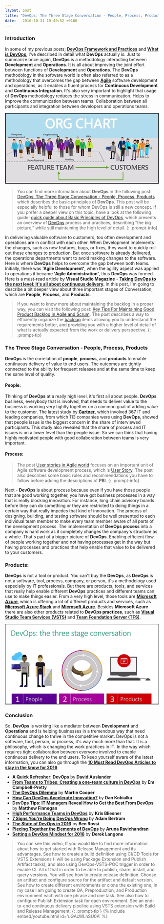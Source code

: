 ```yaml
---
layout: post
title: "DevOps: The Three Stage Conversation - People, Process, Products"
date:   2016-10-31 19:40:52 +0100
---
```



### Introduction 

In some of my previous posts; [**DevOps Framework and Practices**](https://mohamedradwan-devops.github.io/posts/devops-framework-and-practices/) and [**What is DevOps**](https://mohamedradwan-devops.github.io/2016/09/28/what-is-devops/), I\'ve described in detail what **DevOps** actually is. Just to summarize once again, **DevOps** is a methodology interacting between **Development** and **Operations**. It is all about improving the joint effort between functions of **Development** and **Operations**. The **DevOps** methodology in the software world is often also referred to as a methodology that overcomes the gap between [**Agile**](https://mohamedradwan-devops.github.io/posts/im-just-professional-agile/) software development and operations, as it enables a fluent process for **Continuous Development** and **Continuous Integration**. It\'s also very important to highlight that usage of **DevOps** methodology reduces the stress in communication. Helps to improve the communication between teams. Collaboration between all participants and integration between developers and operations teams. 

![1-introduction-of-DevOps](/assets/img/2016/10/1-Introduction-of-DevOps-1.jpg "1-introduction-of-DevOps")

>You can find more information about **DevOps** in the following post: 
[DevOps: The Three Stage Conversation - People, Process, Products](https://mohamedradwan-devops.github.io/posts/devops-the-three-stage-conversation-people-process-products/) which describes the basic principles of **DevOps**. This post will be especially helpful to those for whom DevOps is still a new concept. If you prefer a deeper view on this topic, have a look at the following guide: [quick guide about Basic Principles of DevOps](https://mohamedradwan-devops.github.io/2posts/published-a-quick-guide-about-basic-principles-of-devops/), which presents an overview of [DevOps](https://www.visualstudio.com/vs/devops/) process and practices, describing "the big picture," while still maintaining the high level of detail.
{: .prompt-info}

In delivering valuable software to customers, too often development and operations are in conflict with each other. When Development implements the changes, such as new features, bugs, or fixes, they want to quickly roll out these changes to production. But once software is already delivered, the operations departments want to avoid making changes to the software. Here is where **DevOps** helps to overcome the gap between both teams. Initially, there was **'Agile Development'**, when the agility aspect was applied to operations it became **'Agile Administration'**, thus **DevOps** was formed. Here is a must-read article by **Visual Studio Magazine** - **[Taking DevOps to the next level: It\'s all about continuous delivery](https://visualstudiomagazine.com/whitepapers/2016/08/ca-technologies/taking-devops-next-level-continuous-delivery.aspx?tc=page0).** In this post, I\'m going to describe a bit deeper view about three important stages of Conversation, which are **People**, **Process**, and **Products**.

>If you want to know more about maintaining the backlog in a proper way, you can visit the following post: [Key Tips For Maintaining Good Product Backlog in Agile and Scrum](https://mohamedradwan-devops.github.io/posts/key-tips-for-maintaining-good-product-backlog-in-agile-and-scrum/). The post describes a way to efficiently organize the [backlog](https://docs.microsoft.com/en-us/vsts/work/backlogs/create-your-backlog) items allowing you to understand the requirements better, and providing you with a higher level of detail of what is actually expected from the work or delivery perspective.
{: .prompt-tip}

### The Three Stage Conversation - People, Process, Products 

**DevOps** is the correlation of **people**, **process**, and **products** to enable continuous delivery of value to end users. The outcomes are tightly connected to the ability for frequent releases and at the same time to keep the same level of quality.

#### People:

Thinking of **DevOps** at a really high level, it\'s first all about people. **DevOps** business, everybody that is involved, that needs to deliver value to the business is working very tightly together on a common goal of adding value to the customer. The latest study by **[Gartner](https://www.gartner.com/doc/3139918/survey-analysis-devops-adoption-survey)**, which involved 367 IT and leading companies, from which 113 companies were using **DevOps**, showed that people issue is the biggest concern in the share of interviewed participants. This study also revealed that the share of process and IT issues is on a lower level than the people issue. So we can think that having highly motivated people with good collaboration between teams is very important.

#### Process:

>The post [User stories in Agile world](https://mohamedradwan-devops.github.io/posts/user-stories-in-agile-world/) focuses on an important unit of Agile software development process, which is [User Story](https://docs.microsoft.com/en-us/vsts/work/work-items/guidance/agile-process-workflow). The post also describes some basic rules and recommendations you have to follow before adding the descriptions of **PBI**.
{: .prompt-info}

Next - **DevOps** is about process because even if you have those people that are good working together, you have got business processes in a way that is really blocking innovation. For instance, long chain advisory boards before they can do something or they are restricted to doing things in a certain way that really impedes that kind of innovation. The process of designing, building, and testing software should be well presented to each individual team member to make every team member aware of all parts of the development process. The implementation of **DevOps process** into a company is hard work as it completely changes the company\'s structure as a whole. That\'s part of a bigger picture of **DevOps**. Enabling efficient flow of people working together and not having processes get in the way but having processes and practices that help enable that value to be delivered to your customers.

### Products:

**DevOps** is not a tool or product. You can\'t buy the **DevOps**, as **DevOps** is not a software, tool, process, company, or person, it\'s a methodology used especially by IT professionals. But there are products, tools, and services that really help enable different **DevOps** practices and different teams can use to make things easier. From a very high level, those tools are **[Microsoft Azure](https://mohamedradwan-devops.github.io/posts/how-to-upload-a-virtual-machine-to-the-cloud-for-microsoft-azure/)**, which is offering a lot of different products and services, such as [**Microsoft Azure Stack**](https://azure.microsoft.com/it-it/overview/azure-stack/) and **[Microsoft Azure](https://azure.microsoft.com/en-us/?wt.mc_id=AID551927_QSG_SEM_18595&wt.srch=21&product_id=).** Besides **Microsoft Azure** there are also other products related to **DevOps practices**, such as **[Visual Studio Team Services (VSTS)](https://www.visualstudio.com/team-services/)** and [**Team Foundation Server (TFS)**](https://www.visualstudio.com/tfs/). 

![2-devops-the-three-stage-conversation](/assets/img/2016/09/devops-the-three-stage-conversation.jpg "2-devops-the-three-stage-conversation")

### Conclusion 

So, **DevOps** is working like a mediator between **Development** and **Operations** and is helping businesses in a tremendous way that need continuous change to thrive in the competitive market. DevOps is not a software, tool, person, or process, it\'s way much more than that. It is a philosophy, which is changing the work practices in IT. In the way which requires tight collaboration between everyone involved to enable continuous delivery to the end users. To keep yourself aware of the latest information, you can also go through the **[10 Must Read DevOps Articles to stay in the know for 2016](http://www.actifio.com/company/blog/post/10-must-read-devops-articles-to-stay-in-the-know-for-2016/)**:

-   **[A Quick Refresher: DevOps](http://www.cloudcomputing-news.net/news/2015/nov/10/quick-refresher-devops/)** by **David Auslander**
-   **[From Teams to Tribes: Creating a one-team culture in DevOps](http://techbeacon.com/teams-tribes-creating-one-team-culture-devops)** by **Em Campbell-Pretty**
-   **[The DevOps Dilemma](http://www.itproportal.com/2015/11/11/the-devops-dilemma/)** by **Martin Cooper**
-   **[How Can DevOps Accelerate Innovation?](http://mspmentor.net/cloud-computing/how-can-devops-accelerate-innovation)** by **Dan Kobialka**
-   **[DevOps Tips: IT Managers Reveal How to Get the Best From DevOps](http://www.computerworlduk.com/galleries/devops/devops-tips-advice-from-uk-it-managers-on-how-get-best-from-devops-3628933/#7)** by **Matthew Finnegan**
-   **[High Performance Teams in DevOps](http://wwpi.com/2015/12/17/high-performance-teams-in-devops/)** by **Kris Bliesner**
-   **[7 Signs You\'re Doing DevOps Wrong](http://www.infoworld.com/article/3011631/devops/7-signs-youre-doing-devops-wrong.html)** by **Adam Bertram**
-   **[The State of DevOps in 2016](http://www.information-age.com/state-devops-2016-123460557/)** by **Ben Rossi**
-   **[Piecing Together the Elements of DevOps](https://devops.com/2015/10/29/piecing-together-the-elements-of-devops-transformation/)** by **Aruna Ravichandran**
-   **[Setting a DevOps Mindset for 2016](https://enterprisersproject.com/article/2015/12/setting-devops-mindset-2016)** by **Derek Langone**

>You can see this video, If you would like to find more information about how to get started with Release Management and its advantages. See how to create a build definition using CI/CD Tools for VSTS Extensions (I will be using Package Extension and Publish Artifact tasks), and also using DevOps-VSTS-POC trigger in order to enable CI. All of that in order to be able to publish, share, install, and query versions. You will see how to create release definition. Choose an artifact and configure source for the artifact and default version. See how to create different environments or clone the existing one, in my case I am going to create QA, Preproduction, and Production environment each with one phrase and one task. See also how to configure Publish Extension task for each environment. See an end-to-end continuous delivery pipeline using VSTS extension with Build and Release Management.
{: .prompt-tip }
{% include embed/youtube.html id='uGAcWLnSU0A' %}
